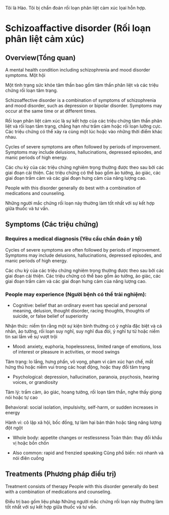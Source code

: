 Tôi là Hào. Tôi bị chẩn đoán rối loạn phân liệt cảm xúc lọai hỗn hợp.

# Schizoaffactive disorder (Rối loạn phân liệt cảm xúc)

## Overview(Tổng quan)

A mental health condition including schizophrenia and mood disorder symptoms.
Một hội

Một tình trạng sức khỏe tâm thần bao gồm tâm thần phân liệt và các triệu chứng rối loạn tâm trạng.

Schizoaffective disorder is a combination of symptoms of schizophrenia and mood disorder, such as depression or bipolar disorder. Symptoms may occur at the same time or at different times.

Rối loạn phân liệt cảm xúc là sự kết hợp của các triệu chứng tâm thần phân liệt và rối loạn tâm trạng, chẳng hạn như trầm cảm hoặc rối loạn lưỡng cực. Các triệu chứng có thể xảy ra cùng một lúc hoặc vào những thời điểm khác nhau.

Cycles of severe symptoms are often followed by periods of improvement. Symptoms may include delusions, hallucinations, depressed episodes, and manic periods of high energy.

Các chu kỳ của các triệu chứng nghiêm trọng thường được theo sau bởi các giai đoạn cải thiện. Các triệu chứng có thể bao gồm ảo tưởng, ảo giác, các giai đoạn trầm cảm và các giai đoạn hưng cảm của năng lượng cao.

People with this disorder generally do best with a combination of medications and counseling.

Những người mắc chứng rối loạn này thường làm tốt nhất với sự kết hợp giữa thuốc và tư vấn.

## Symptoms (Các triệu chứng)

### Requires a medical diagnosis (Yêu cầu chẩn đoán y tế)

Cycles of severe symptoms are often followed by periods of improvement. Symptoms may include delusions, hallucinations, depressed episodes, and manic periods of high energy.

Các chu kỳ của các triệu chứng nghiêm trọng thường được theo sau bởi các giai đoạn cải thiện. Các triệu chứng có thể bao gồm ảo tưởng, ảo giác, các giai đoạn trầm cảm và các giai đoạn hưng cảm của năng lượng cao.

### People may experience (Người bệnh có thể trải nghiệm):

- Cognitive: belief that an ordinary event has special and personal meaning, delusion, thought disorder, racing thoughts, thoughts of suicide, or false belief of superiority

Nhận thức: niềm tin rằng một sự kiện bình thường có ý nghĩa đặc biệt và cá nhân, ảo tưởng, rối loạn suy nghĩ, suy nghĩ đua đòi, ý nghĩ tự tử hoặc niềm tin sai lầm về sự vượt trội

- Mood: anxiety, euphoria, hopelessness, limited range of emotions, loss of interest or pleasure in activities, or mood swings

Tâm trạng: lo lắng, hưng phấn, vô vọng, phạm vi cảm xúc hạn chế, mất hứng thú hoặc niềm vui trong các hoạt động, hoặc thay đổi tâm trạng

- Psychological: depression, hallucination, paranoia, psychosis, hearing voices, or grandiosity

Tâm lý: trầm cảm, ảo giác, hoang tưởng, rối loạn tâm thần, nghe thấy giọng nói hoặc tự cao

Behavioral: social isolation, impulsivity, self-harm, or sudden increases in energy

Hành vi: cô lập xã hội, bốc đồng, tự làm hại bản thân hoặc tăng năng lượng đột ngột

- Whole body: appetite changes or restlessness
  Toàn thân: thay đổi khẩu vị hoặc bồn chồn

- Also common: rapid and frenzied speaking
  Cũng phổ biến: nói nhanh và nói điên cuồng

## Treatments (Phương pháp điều trị)

Treatment consists of therapy
People with this disorder generally do best with a combination of medications and counseling.

Điều trị bao gồm liệu pháp
Những người mắc chứng rối loạn này thường làm tốt nhất với sự kết hợp giữa thuốc và tư vấn.
